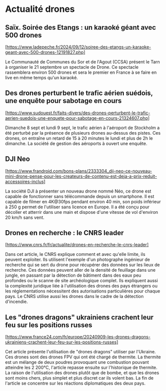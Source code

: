 # Actualité drones

## Saïx. Soirée des Etangs : un karaoké géant avec 500 drones
[https://www.ladepeche.fr/2024/09/12/soiree-des-etangs-un-karaoke-geant-avec-500-drones-12191827.php]

Le Communauté de Communes du Sor et de l'Agout (CCSA) présent le Tarn à organiser le 21 septembre un spectacle de Drone. Ce spectacle rassemblera environ 500 drones et sera le premier en France à se faire en live en même temps qu'un karaoké.

## Des drones perturbent le trafic aérien suédois, une enquête pour sabotage en cours
[https://www.sudouest.fr/faits-divers/des-drones-perturbent-le-trafic-aerien-suedois-une-enquete-pour-sabotage-en-cours-21324607.php]

Dimanche 8 sept et lundi 9 sept, le trafic aérien à l'aéroport de Stockholm a été perturbé par la présence de plusieurs drones au-dessus des pistes. Ces drones, on entraîne un retard de 15 à 20 minutes le lundi et plus de 2h le dimanche. La société de gestion des aéroports à ouvert une enquête.

## DJI Neo
[https://www.frandroid.com/bons-plans/2333304_dji-neo-ce-nouveau-mini-drone-pense-pour-les-createurs-de-contenu-est-deja-a-prix-reduit-accessoires-inclus]

La société DJI à présenter un nouveau drone nommé Néo, ce drone est capable de fonctionner sans télécommande depuis un smartphone. Il est capable de filmer en 4K@30fps pendant environ 40 min, son poids inférieur à 250 g permet de l'utiliser sans licence en Europe. Il a été conçu pour décoller et atterrir dans une main et dispose d'une vitesse de vol d'environ 20 km/h sans vent.

## Drones en recherche : le CNRS leader
[https://www.cnrs.fr/fr/actualite/drones-en-recherche-le-cnrs-leader]

Dans cet article, le CNRS explique comment et avec qu'elle limite, ils peuvent exploiter. Ils utilisent l'exemple d'un photographe ingénieur de recherche qui se sert du drone pour récupérer des données sur les lieux de recherche. Ces données peuvent aller de la densité de feuillage dans une jungle, en passant par la détection de bâtiment dans des eaux peu profondes ou le scanne de site archéologique complet. Ils expliquent aussi la complexité juridique liée à l'utilisation des drones des pays étrangers ou les réglementations nécessitent des autorisations particulières pour chaque pays. Le CNRS utilise aussi les drones dans le cadre de la détection d'incendie.

## Les "drones dragons" ukrainiens crachent leur feu sur les positions russes
[https://www.france24.com/fr/europe/20240909-les-drones-dragons-ukrainiens-crachent-leur-feu-sur-les-positions-russes]

Cet article présente l'utilisation de "drones dragons" utiliser par l'Ukraine. Ces drones sont des drones FPV qui ont été chargé de thermite. La thermite est un mélange de deux poudres provoquant une combustion pouvant atteindre les 2 200°C, l'article repasse ensuite sur l'historique de thermite. La raison de l'utilisation des drones plutôt que de bombe, et que les drones sont moins chers, plus simplet et plus discret car ils volent bas. La fin de l'article se concentre sur les réactions diplomatiques des deux pays.

